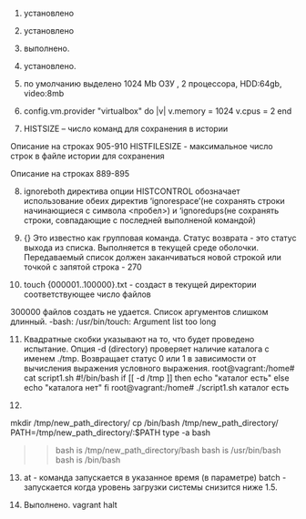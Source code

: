 1.	установлено
2.	установлено
3.	выполнено.
4.	установлено.

5. по умолчанию выделено 1024 Mb ОЗУ , 2 процессора, HDD:64gb, video:8mb

6. config.vm.provider "virtualbox" do |v|
  v.memory = 1024
  v.cpus = 2
end
7. HISTSIZE – число команд для сохранения в истории

Описание на строках 905-910
HISTFILESIZE - максимальное число строк в файле истории для сохранения

Описание на строках 889-895

8. ignoreboth  директива опции HISTCONTROL обозначает  использование обеих директив ‘ignorespace’(не сохранять строки начинающиеся с символа <пробел>) и ‘ignoredups(не сохранять строки, совпадающие с последней выполненой командой)
9. {} Это известно как групповая команда. Статус возврата - это статус выхода из списка.
Выполняется в текущей среде оболочки. Передаваемый список должен заканчиваться новой строкой или точкой с запятой
строка - 270

10.  touch {000001..100000}.txt - создаст в текущей директории соответствующее число файлов

300000 файлов создать не удается. Список аргументов слишком длинный.
 -bash: /usr/bin/touch: Argument list too long

11.  Квадратные скобки указывают на то, что будет проведено испытание. Опция  -d (directory) проверяет наличие каталога с именем ./tmp. 
Возвращает статус 0 или 1 в зависимости от вычисления выражения условного выражения.
root@vagrant:/home# cat script1.sh
#!/bin/bash
if [[ -d /tmp ]]
then
    echo "каталог есть"
else
    echo "каталога нет"
fi
root@vagrant:/home# ./script1.sh
каталог есть


12.
mkdir /tmp/new_path_directory/
cp /bin/bash /tmp/new_path_directory/
PATH=/tmp/new_path_directory/:$PATH
type -a bash
>>bash is /tmp/new_path_directory/bash
     bash is /usr/bin/bash
     bash is /bin/bash
13. at - команда запускается в указанное время (в параметре)
    batch - запускается когда уровень загрузки системы снизится ниже 1.5.

14. Выполнено. 
vagrant halt
